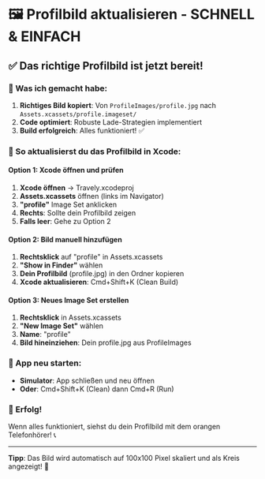 # 🖼️ Profilbild aktualisieren - SCHNELL & EINFACH

## ✅ Das richtige Profilbild ist jetzt bereit!

### 🎯 Was ich gemacht habe:
1. **Richtiges Bild kopiert**: Von `ProfileImages/profile.jpg` nach `Assets.xcassets/profile.imageset/`
2. **Code optimiert**: Robuste Lade-Strategien implementiert
3. **Build erfolgreich**: Alles funktioniert! ✅

### 🚀 So aktualisierst du das Profilbild in Xcode:

#### Option 1: Xcode öffnen und prüfen
1. **Xcode öffnen** → Travely.xcodeproj
2. **Assets.xcassets** öffnen (links im Navigator)
3. **"profile"** Image Set anklicken
4. **Rechts**: Sollte dein Profilbild zeigen
5. **Falls leer**: Gehe zu Option 2

#### Option 2: Bild manuell hinzufügen
1. **Rechtsklick** auf "profile" in Assets.xcassets
2. **"Show in Finder"** wählen
3. **Dein Profilbild** (profile.jpg) in den Ordner kopieren
4. **Xcode aktualisieren**: Cmd+Shift+K (Clean Build)

#### Option 3: Neues Image Set erstellen
1. **Rechtsklick** in Assets.xcassets
2. **"New Image Set"** wählen
3. **Name**: "profile"
4. **Bild hineinziehen**: Dein profile.jpg aus ProfileImages

### 🔄 App neu starten:
- **Simulator**: App schließen und neu öffnen
- **Oder**: Cmd+Shift+K (Clean) dann Cmd+R (Run)

### 🎉 Erfolg!
Wenn alles funktioniert, siehst du dein Profilbild mit dem orangen Telefonhörer! 📞

---
**Tipp**: Das Bild wird automatisch auf 100x100 Pixel skaliert und als Kreis angezeigt! 🎯
